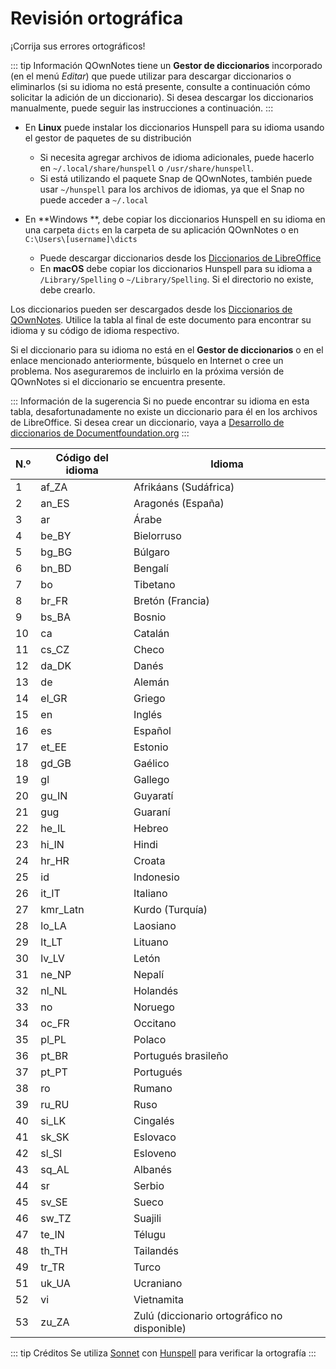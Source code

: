 # Revisión ortográfica

¡Corrija sus errores ortográficos!

::: tip
Información QOwnNotes tiene un **Gestor de diccionarios** incorporado (en el menú _Editar_) que puede utilizar para descargar diccionarios o eliminarlos (si su idioma no está presente, consulte a continuación cómo solicitar la adición de un diccionario). Si desea descargar los diccionarios manualmente, puede seguir las instrucciones a continuación.
:::

- En **Linux** puede instalar los diccionarios Hunspell para su idioma usando el gestor de paquetes de su distribución

  - Si necesita agregar archivos de idioma adicionales, puede hacerlo en `~/.local/share/hunspell` o `/usr/share/hunspell`.
  - Si está utilizando el paquete Snap de QOwnNotes, también puede usar `~/hunspell` para los archivos de idiomas, ya que el Snap no puede acceder a `~/.local`

- En **Windows **, debe copiar los diccionarios Hunspell en su idioma en una carpeta `dicts` en la carpeta de su aplicación QOwnNotes o en `C:\Users\[username]\dicts`
  - Puede descargar diccionarios desde los [Diccionarios de LibreOffice](https://github.com/LibreOffice/dictionaries)
  - En **macOS** debe copiar los diccionarios Hunspell para su idioma a `/Library/Spelling` o `~/Library/Spelling`. Si el directorio no existe, debe crearlo.

Los diccionarios pueden ser descargados desde los [Diccionarios de QOwnNotes](https://github.com/qownnotes/dictionaries). Utilice la tabla al final de este documento para encontrar su idioma y su código de idioma respectivo.

Si el diccionario para su idioma no está en el **Gestor de diccionarios** o en el enlace mencionado anteriormente, búsquelo en Internet o cree un problema. Nos aseguraremos de incluirlo en la próxima versión de QOwnNotes si el diccionario se encuentra presente.

::: Información de la sugerencia Si no puede encontrar su idioma en esta tabla, desafortunadamente no existe un diccionario para él en los archivos de LibreOffice. Si desea crear un diccionario, vaya a [Desarrollo de diccionarios de Documentfoundation.org](https://wiki.documentfoundation.org/Development/Dictionaries)
:::

| N.º | Código del idioma | Idioma                                       |
| --- | ----------------- | -------------------------------------------- |
| 1   | af_ZA             | Afrikáans (Sudáfrica)                        |
| 2   | an_ES             | Aragonés (España)                            |
| 3   | ar                | Árabe                                        |
| 4   | be_BY             | Bielorruso                                   |
| 5   | bg_BG             | Búlgaro                                      |
| 6   | bn_BD             | Bengalí                                      |
| 7   | bo                | Tibetano                                     |
| 8   | br_FR             | Bretón (Francia)                             |
| 9   | bs_BA             | Bosnio                                       |
| 10  | ca                | Catalán                                      |
| 11  | cs_CZ             | Checo                                        |
| 12  | da_DK             | Danés                                        |
| 13  | de                | Alemán                                       |
| 14  | el_GR             | Griego                                       |
| 15  | en                | Inglés                                       |
| 16  | es                | Español                                      |
| 17  | et_EE             | Estonio                                      |
| 18  | gd_GB             | Gaélico                                      |
| 19  | gl                | Gallego                                      |
| 20  | gu_IN             | Guyaratí                                     |
| 21  | gug               | Guaraní                                      |
| 22  | he_IL             | Hebreo                                       |
| 23  | hi_IN             | Hindi                                        |
| 24  | hr_HR             | Croata                                       |
| 25  | id                | Indonesio                                    |
| 26  | it_IT             | Italiano                                     |
| 27  | kmr_Latn          | Kurdo (Turquía)                              |
| 28  | lo_LA             | Laosiano                                     |
| 29  | lt_LT             | Lituano                                      |
| 30  | lv_LV             | Letón                                        |
| 31  | ne_NP             | Nepalí                                       |
| 32  | nl_NL             | Holandés                                     |
| 33  | no                | Noruego                                      |
| 34  | oc_FR             | Occitano                                     |
| 35  | pl_PL             | Polaco                                       |
| 36  | pt_BR             | Portugués brasileño                          |
| 37  | pt_PT             | Portugués                                    |
| 38  | ro                | Rumano                                       |
| 39  | ru_RU             | Ruso                                         |
| 40  | si_LK             | Cingalés                                     |
| 41  | sk_SK             | Eslovaco                                     |
| 42  | sl_Sl             | Esloveno                                     |
| 43  | sq_AL             | Albanés                                      |
| 44  | sr                | Serbio                                       |
| 45  | sv_SE             | Sueco                                        |
| 46  | sw_TZ             | Suajili                                      |
| 47  | te_IN             | Télugu                                       |
| 48  | th_TH             | Tailandés                                    |
| 49  | tr_TR             | Turco                                        |
| 51  | uk_UA             | Ucraniano                                    |
| 52  | vi                | Vietnamita                                   |
| 53  | zu_ZA             | Zulú (diccionario ortográfico no disponible) |

::: tip
Créditos Se utiliza [Sonnet](https://github.com/KDE/sonnet) con [Hunspell](https://hunspell.github.io/) para verificar la ortografía
:::
